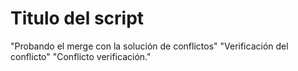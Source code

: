 # Titulo del script 
"Probando el merge con la solución de conflictos"
"Verificación del conflicto"
"Conflicto verificación."
